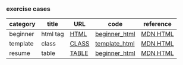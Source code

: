 <!-- [이름](경로) 링크생성 
[beginner_html](./cases/beginner_html_site_styled.html) -->
<!-- # = h1 -->
### exercise cases
<!-- |--| (파이프라인 하이픈) 테이블 -->
<!-- title heder -->
<!-- table td -->
<!-- beginner -->
|category|title|URL|code|reference|
|--|--|--|--|--|
| beginner | html tag | [HTML](https://junmo-l.github.io/publishing/cases/beginner_html_site_styled.html)| [beginner_html](./cases/beginner_html_site_styled.html) | [MDN HTML](https://developer.mozilla.org/ko/docs/Web/HTML) |
| template | class | [CLASS](https://junmo-l.github.io/publishing/cases/StarterTemplate_HTML.html) | [template_html](./cases/StarterTemplate_HTML.html) | [MDN HTML](https://developer.mozilla.org/ko/docs/Web/HTML) |
| resume | table | [TABLE](https://junmo-l.github.io/publishing/cases/resume.html) | [beginner_html](./cases/resume.html) | [MDN HTML](https://developer.mozilla.org/ko/docs/Web/HTML) |